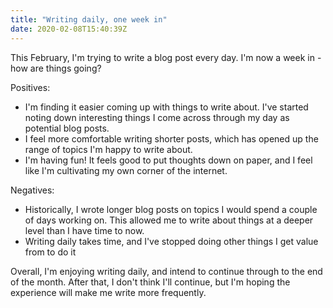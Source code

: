 ```yaml
---
title: "Writing daily, one week in"
date: 2020-02-08T15:40:39Z
---
```


This February, I'm trying to write a blog post every day. I'm now a week in -
how are things going?

Positives:

- I'm finding it easier coming up with things to write about. I've started
  noting down interesting things I come across through my day as potential blog
  posts.
- I feel more comfortable writing shorter posts, which has opened up the range
  of topics I'm happy to write about.
- I'm having fun! It feels good to put thoughts down on paper, and I feel like
  I'm cultivating my own corner of the internet.

Negatives:

- Historically, I wrote longer blog posts on topics I would spend a couple of
  days working on. This allowed me to write about things at a deeper level than
  I have time to now.
- Writing daily takes time, and I've stopped doing other things I get value from
  to do it

Overall, I'm enjoying writing daily, and intend to continue through to the end
of the month. After that, I don't think I'll continue, but I'm hoping the
experience will make me write more frequently.
